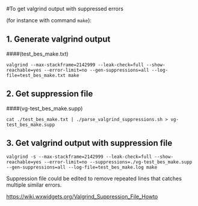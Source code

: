 #To get valgrind output with suppressed errors

(for instance with command `make`):

## 1. Generate valgrind output
####(test_bes_make.txt)

`valgrind --max-stackframe=2142999 --leak-check=full --show-reachable=yes --error-limit=no --gen-suppressions=all --log-file=test_bes_make.txt make
`
## 2. Get suppression file 
####(vg-test_bes_make.supp)

`cat ./test_bes_make.txt | ./parse_valgrind_suppressions.sh > vg-test_bes_make.supp
`
## 3. Get valgrind output with suppression file

`valgrind -s --max-stackframe=2142999 --leak-check=full --show-reachable=yes --error-limit=no --suppressions=./vg-test_bes_make.supp --gen-suppressions=all --log-file=test_bes_make.log make`

Suppression file could be edited to remove repeated lines that catches multiple similar errors.


https://wiki.wxwidgets.org/Valgrind_Suppression_File_Howto
